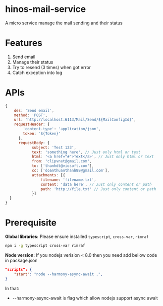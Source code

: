 # hinos-mail-service
A micro service manage the mail sending and their status

# Features
1. Send email
2. Manage their status
3. Try to resend (3 times) when got error
4. Catch exception into log

# APIs

```js
{
    des: 'Send email',
    method: 'POST',
    url: 'http://localhost:6113/Mail/Send/${MailConfigId}',
    requestHeader: {
        'content-type': 'application/json',
        token: '${Token}'
      },
      requestBody: {
            subject: 'Test 123',
            text: 'something here', // Just only html or text
            html: '<a href="#">Text</a>', // Just only html or text
            from: 'clipvnet@gmail.com',
            to: ['thanhdt@viosoft.com'],
            cc: ['doanthuanthanh88@gmail.com'],
            attachments: [{
                filename: 'filename.txt',
                content: 'data here', // Just only content or path
                path: 'http://file.txt' // Just only content or path
            }]
  }
}
```

# Prerequisite
__Global libraries:__ Please ensure installed ```typescript```, ```cross-var```, ```rimraf```
```sh
npm i -g typescript cross-var rimraf
```
__Node version:__ If you nodejs verision < 8.0 then you need add bellow code in package.json
```json
"scripts": {
    "start": "node --harmony-async-await .",
}
```
In that: 
* --harmony-async-await is flag which allow nodejs support async await